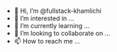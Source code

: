 - 👋 Hi, I’m @fullstack-khamlichi
- 👀 I’m interested in ...
- 🌱 I’m currently learning ...
- 💞️ I’m looking to collaborate on ...
- 📫 How to reach me ...

<!---
fullstack-khamlichi/fullstack-khamlichi is a ✨ special ✨ repository because its `README.md` (this file) appears on your GitHub profile.
You can click the Preview link to take a look at your changes.
--->
